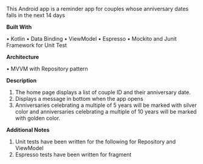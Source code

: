 
This Android app is a reminder app for couples whose anniversary dates falls in the next 14 days

**Built With**

•	Kotlin
•	Data Binding
•	ViewModel
•	Espresso
•	Mockito and Junit Framework for Unit Test


**Architecture**

•	MVVM with Repository pattern


**Description**

1. The home page displays a list of couple ID and their anniversary date.
2. Displays a message in bottom when the app opens
3. Anniversaries celebrating a multiple of 5 years will be marked with silver color and anniversaries celebrating a multiple of 10 years will be marked with golden color.


**Additional Notes**

1.	Unit tests have been written for the following for Repository and ViewModel
2. Espresso tests have been written for fragment
